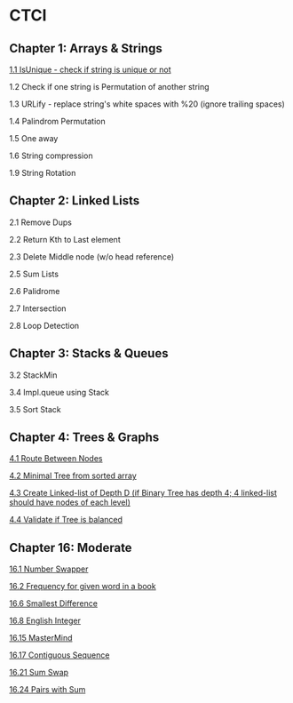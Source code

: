 # CTCI

Chapter 1: Arrays & Strings
---------------------------
[1.1 IsUnique - check if string is unique or not](https://github.com/yashkothari92/CTCI/blob/master/arrays_n_strings/IsUnique.java)


1.2 Check if one string is Permutation of another string

1.3 URLify - replace string's white spaces with %20 (ignore trailing spaces)

1.4 Palindrom Permutation

1.5 One away

1.6 String compression

1.9 String Rotation


Chapter 2: Linked Lists
----------------------------
2.1 Remove Dups

2.2 Return Kth to Last element

2.3 Delete Middle node (w/o head reference)

2.5 Sum Lists

2.6 Palidrome

2.7 Intersection 

2.8 Loop Detection

Chapter 3: Stacks & Queues
---------------------------
3.2 StackMin

3.4 Impl.queue using Stack

3.5 Sort Stack


Chapter 4: Trees & Graphs
--------------------------
[4.1 Route Between Nodes](https://github.com/yashkothari92/CTCI/blob/master/tree_n_graphs/RouteBetweenTwoNodes.java)

[4.2 Minimal Tree from sorted array](https://github.com/yashkothari92/CTCI/blob/master/tree_n_graphs/MinimalTree.java)

[4.3 Create Linked-list of Depth D (if Binary Tree has depth 4; 4 linked-list should have nodes of each level)](https://github.com/yashkothari92/CTCI/blob/master/tree_n_graphs/LinkedListOfDepth.java)

[4.4 Validate if Tree is balanced](https://github.com/yashkothari92/CTCI/blob/master/tree_n_graphs/BalancedTrees.java)

Chapter 16: Moderate
---------------------

[16.1 Number Swapper](https://github.com/yashkothari92/CTCI/blob/master/moderate/NumberSwapper.java)

[16.2 Frequency for given word in a book](https://github.com/yashkothari92/CTCI/blob/master/moderate/WordFrequencies.java)

[16.6 Smallest Difference](https://github.com/yashkothari92/CTCI/blob/master/moderate/SmallestDifference.java)

[16.8 English Integer](https://github.com/yashkothari92/CTCI/blob/master/moderate/EnglishInt.java)

[16.15 MasterMind](https://github.com/yashkothari92/CTCI/blob/master/moderate/MasterMind.java)

[16.17 Contiguous Sequence](https://github.com/yashkothari92/CTCI/blob/master/moderate/ContiguousSequence.java)

[16.21 Sum Swap](https://github.com/yashkothari92/CTCI/blob/master/moderate/SumSwap.java)

[16.24 Pairs with Sum](https://github.com/yashkothari92/CTCI/blob/master/moderate/PairsWithSum.java)
